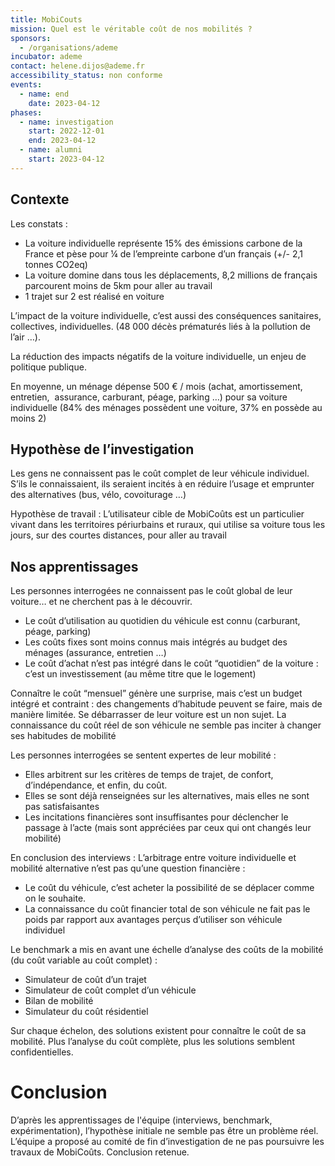 ```yaml
---
title: MobiCouts
mission: Quel est le véritable coût de nos mobilités ?
sponsors:
  - /organisations/ademe
incubator: ademe
contact: helene.dijos@ademe.fr
accessibility_status: non conforme
events:
  - name: end
    date: 2023-04-12
phases:
  - name: investigation
    start: 2022-12-01
    end: 2023-04-12
  - name: alumni
    start: 2023-04-12
---
```


## Contexte 

Les constats : 
* La voiture individuelle représente 15% des émissions carbone de la France et pèse pour ¼ de l’empreinte carbone d’un français (+/- 2,1 tonnes CO2eq)
* La voiture domine dans tous les déplacements,
8,2 millions de français parcourent moins de 5km pour aller au travail
* 1 trajet sur 2 est réalisé en voiture

L’impact de la voiture individuelle, c’est aussi des conséquences sanitaires, collectives, individuelles.
(48 000 décès prématurés liés à la pollution de l’air …).

La réduction des impacts négatifs de la voiture individuelle, un enjeu de politique publique.

En moyenne, un ménage dépense 500 € / mois (achat, amortissement, entretien,  assurance, carburant, péage, parking …)
 pour sa voiture individuelle (84% des ménages possèdent une voiture, 37% en possède au moins 2)

## Hypothèse de l’investigation
Les gens ne connaissent pas le coût complet de leur véhicule individuel. S’ils le connaissaient, ils seraient incités à en réduire l’usage et emprunter des alternatives (bus, vélo, covoiturage …)

Hypothèse de travail : L’utilisateur cible de MobiCoûts est un particulier vivant dans les territoires périurbains et ruraux, qui utilise sa voiture tous les jours, sur des courtes distances, pour aller au travail

## Nos apprentissages

Les personnes interrogées ne connaissent pas le coût global de leur voiture… et ne cherchent pas à le découvrir.
* Le coût d’utilisation au quotidien du véhicule est connu (carburant, péage, parking)
* Les coûts fixes sont moins connus mais intégrés au budget des ménages (assurance, entretien …)
* Le coût d’achat n’est pas intégré dans le coût “quotidien” de la voiture : c’est un investissement (au même titre que le logement)

Connaître le coût “mensuel” génère une surprise, mais  c’est un budget intégré et contraint : des changements d’habitude peuvent se faire, mais de manière limitée. Se débarrasser de leur voiture est un non sujet.
La connaissance du coût réel de son véhicule ne semble pas inciter à changer ses habitudes de mobilité

Les personnes interrogées se sentent expertes de leur mobilité :
* Elles arbitrent sur les critères de temps de trajet, de confort, d’indépendance, et enfin, du coût.
* Elles se sont déjà renseignées sur les alternatives, mais elles ne sont pas satisfaisantes
* Les incitations financières sont insuffisantes pour déclencher le passage à l’acte (mais sont appréciées par ceux qui ont changés leur mobilité)

En conclusion des interviews : L’arbitrage entre voiture individuelle et mobilité alternative n’est pas qu’une question financière :
* Le coût du véhicule, c’est acheter la possibilité de se déplacer comme on le souhaite. 
* La connaissance du coût financier total de son véhicule ne fait pas le poids par rapport aux avantages perçus d’utiliser son véhicule individuel 

Le benchmark a mis en avant une échelle d’analyse des coûts de la mobilité (du coût variable au coût complet) : 
* Simulateur de coût d’un trajet
* Simulateur de coût complet d’un véhicule
* Bilan de mobilité
* Simulateur du coût résidentiel

Sur chaque échelon, des solutions existent pour connaître le coût de sa mobilité. Plus l’analyse du coût complète, plus les solutions semblent confidentielles. 

# Conclusion
D’après les apprentissages de l'équipe (interviews, benchmark, expérimentation), l’hypothèse initiale ne semble pas être un problème réel. 
L’équipe a proposé au comité de fin d’investigation de ne pas poursuivre les travaux de MobiCoûts. Conclusion retenue. 
